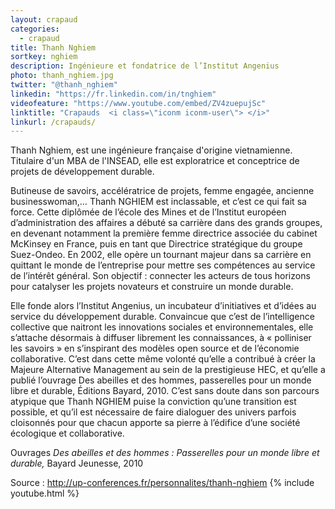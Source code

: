 ```yaml
---
layout: crapaud
categories:
  - crapaud
title: Thanh Nghiem 
sortkey: nghiem
description: Ingénieure et fondatrice de l’Institut Angenius
photo: thanh_nghiem.jpg
twitter: "@thanh_nghiem"
linkedin: "https://fr.linkedin.com/in/tnghiem"
videofeature: "https://www.youtube.com/embed/ZV4zuepujSc" 
linktitle: "Crapauds  <i class=\"iconm iconm-user\"> </i>"
linkurl: /crapauds/
---
```



Thanh Nghiem, est une ingénieure française d'origine vietnamienne. Titulaire d'un MBA de l'INSEAD, elle est exploratrice et conceptrice de projets de développement durable.


Butineuse de savoirs, accélératrice de projets, femme engagée, ancienne businesswoman,… Thanh NGHIEM est inclassable, et c’est ce qui fait sa force. Cette diplômée de l’école des Mines et de l’Institut européen d’administration des affaires a débuté sa carrière dans des grands groupes, en devenant notamment la première femme directrice associée du cabinet McKinsey en France, puis en tant que Directrice stratégique du groupe Suez-Ondeo. En 2002, elle opère un tournant majeur dans sa carrière en quittant le monde de l’entreprise pour mettre ses compétences au service de l’intérêt général. Son objectif : connecter les acteurs de tous horizons pour catalyser les projets novateurs et construire un monde durable.

Elle fonde alors l’Institut Angenius, un incubateur d’initiatives et d’idées au service du développement durable. Convaincue que c’est de l’intelligence collective que naitront les innovations sociales et environnementales, elle s’attache désormais à diffuser librement les connaissances, à « polliniser les savoirs » en s’inspirant des modèles open source et de l’économie collaborative. C’est dans cette même volonté qu’elle a contribué à créer la Majeure Alternative Management au sein de la prestigieuse HEC, et qu’elle a publié l’ouvrage Des abeilles et des hommes, passerelles pour un monde libre et durable, Éditions Bayard, 2010. C’est sans doute dans son parcours atypique que Thanh NGHIEM puise la conviction qu’une transition est possible, et qu’il est nécessaire de faire dialoguer des univers parfois cloisonnés pour que chacun apporte sa pierre à l’édifice d’une société écologique et collaborative.

Ouvrages
*Des abeilles et des hommes : Passerelles pour un monde libre et durable,* Bayard Jeunesse, 2010

Source : http://up-conferences.fr/personnalites/thanh-nghiem
{% include youtube.html %}
